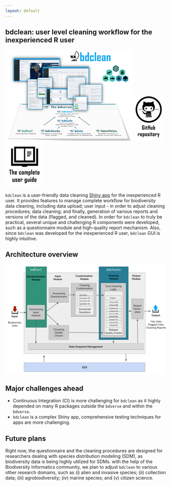 ```yaml
---
layout: default
---
```

## bdclean: user level cleaning workflow for the inexperienced R user

<img src="assets/images/bdclean_bdverse.png" alt="bdclean in the bdverse" width="400"/>
<a href="https://github.com/bd-R/bdclean" target="_blank"><img src="assets/images/github_repo.png" alt="bdclean GitHub repository" title= "Open bdclean repository" width="90"/></a>
   <a href="https://bd-r.github.io/bdclean-guide/" target="_blank"><img src="assets/images/user_guide.png" alt="bdclean user guide" title= "Open the complete user guide" width="120"/></a>


`bdclean` is a user-friendly data cleaning [Shiny app](https://shiny.rstudio.com) for the inexperienced R user. It provides features to manage complete workflow for biodiversity data cleaning, including data upload; user input - in order to adjust cleaning procedures; data cleaning; and finally, generation of various reports and versions of the data (flagged, and cleaned).
In order for `bdclean` to truly be practical, several unique and challenging R components were developed, such as a questionnaire module and high-quality report mechanism. Also, since `bdclean` was developed for the inexperienced R user, `bdclean` GUI is highly intuitive.


## Architecture overview
![](assets/images/bdclean_architecture_overview.png)

## Major challenges ahead

* Continuous Integration (CI) is more challenging for `bdclean` as it highly depended on many R packages outside the `bdverse` and within the `bdverse`. 
* `bdclean` is a complex Shiny app, comprehensive testing techniques for apps are more challenging.

## Future plans

Right now, the questionnaire and the cleaning procedures are  designed for researchers dealing with species distribution modeling (SDM), as biodiversity data is being highly utilized for SDMs. with the help of the Biodiversity Informatics community, we plan to adjust `bdclean` to various other research domains, such as (i) alien and invasive species; (ii) collection data; (iii) agrobiodiversity; (iv) marine species; and (v) citizen science.
